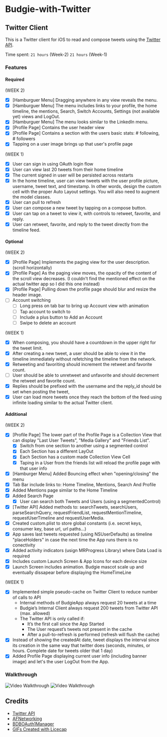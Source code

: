 # Budgie-with-Twitter
## Twitter Client
This is a Twitter client for iOS to read and compose tweets using the [Twitter API](https://apps.twitter.com/).

Time spent: `21 hours` (Week-2) `21 hours` (Week-1) 

### Features

#### Required
(WEEK 2)
- [X] [Hamburguer Menu] Dragging anywhere in any view reveals the menu.
- [X] [Hamburguer Menu] The menu includes links to your profile, the home timeline, the mentions, Search, Switch Accounts, Settings (not available yet) views and LogOut.
- [X] [Hamburguer Menu] The menu looks similar to the LinkedIn menu.
- [X] [Profile Page] Contains the user header view
- [X] [Profile Page] Contains a section with the users basic stats: # following, # followers
- [X] Tapping on a user image brings up that user's profile page

(WEEK 1)
- [X] User can sign in using OAuth login flow
- [X] User can view last 20 tweets from their home timeline
- [X] The current signed in user will be persisted across restarts
- [X] In the home timeline, user can view tweets with the user profile picture, username, tweet text, and timestamp.  In other words, design the custom cell with the proper Auto Layout settings.  You will also need to augment the model classes.
- [X] User can pull to refresh
- [X] User can compose a new tweet by tapping on a compose button.
- [X] User can tap on a tweet to view it, with controls to retweet, favorite, and reply.
- [X] User can retweet, favorite, and reply to the tweet directly from the timeline feed.

#### Optional
(WEEK 2)
- [X] [Profile Page] Implements the paging view for the user description. (scroll horizontally)
- [X] [Profile Page] As the paging view moves, the opacity of the content of the scroll view decreases. (I couldn't find the  mentioned effect on the actual twitter app so I did this one instead)
- [X] [Profile Page] Pulling down the profile page should blur and resize the header image.
- [ ] Account switching
	- [ ] Long press on tab bar to bring up Account view with animation
	- [ ] Tap account to switch to
	- [ ] Include a plus button to Add an Account
	- [ ] Swipe to delete an account 

(WEEK 1)
- [X] When composing, you should have a countdown in the upper right for the tweet limit.
- [X] After creating a new tweet, a user should be able to view it in the timeline immediately without refetching the timeline from the network.
- [X] Retweeting and favoriting should increment the retweet and favorite count.
- [ ] User should be able to unretweet and unfavorite and should decrement the retweet and favorite count.
- [X] Replies should be prefixed with the username and the reply_id should be set when posting the tweet,
- [X] User can load more tweets once they reach the bottom of the feed using infinite loading similar to the actual Twitter client.

#### Additional
(WEEK 2)
- [X] [Profile Page] The lower part of the Profile Page is a Collection View that can display "Last User Tweets", "Media Gallery" and "Friends List".
	- [X] Switch from one section to another using a segmented control
	- [X] Each Section has a different LayOut
	- [X] Each Section has a custom made Collection View Cell
	- [X] Taping in a User from the friends list will reload the profile page with that user info
- [X] [Hamburger Menu] Added Bouncing effect when "opening/closing" the menu
- [X] Tab Bar include links to: Home Timeline, Mentions, Search And Profile
- [X] Added Mentions page similar to the Home Timeline
- [X] Added Search Page
	- [X] User can search both Tweets and Users (using a segmentedControl)
- [X] [Twitter API] Added methods to: searchTweets, searchUsers, parseSearchQuery, requestFriendList, requestMentionTimeline, requestUserTimeline and requestUserMedia.
- [X] Created custom.plist to store global constants (i.e. secret keys, consumer key, base url, url paths…)
- [X] App saves last tweets requested (using NSUserDefaults) as timeline "placeHolders" in case the next time the App runs there is no conectivity
- [X] Added activity indicators  (usign MRProgress Library) where Data Load is required
- [X] Includes custom Launch Screen & App Icons for each device size
- [X] Launch Screen includes animation. Budgie mascot scale up and eventually dissapear before displaying the HomeTimeLine

(WEEK 1)
- [X] Implemented simple pseudo-cache on Twitter Client to reduce number of calls to API
	- Internal methods of BudgieApp always request 20 tweets at a time
	- Budgie’s Internal Client always request 200 tweets from Twitter API (max. allowed)
	- The Twitter API is only called if:
		- It’s the first call since the App Started
		- The User request’s tweets not present in the cache
		- After a pull-to-refresh is performed (refresh will flush the cache)
- [X] Instead of showing the createdAt date, tweet displays the interval since its creation in the same way that twitter does (seconds, minutes, or hours. Complete date for tweets older that 1 day)
- [X] Added Profile Page displaying current user info (including banner image) and let's the user LogOut from the App.

### Walkthrough

![Video Walkthrough]()
![Video Walkthrough]()

Credits
---------
* [Twitter API](https://apps.twitter.com/)
* [AFNetworking](https://github.com/AFNetworking/AFNetworking)
* [BDBOAuth1Manager](https://github.com/bdbergeron/BDBOAuth1Manager)
* [GIFs Created with Licecap](http://www.cockos.com/licecap/)
